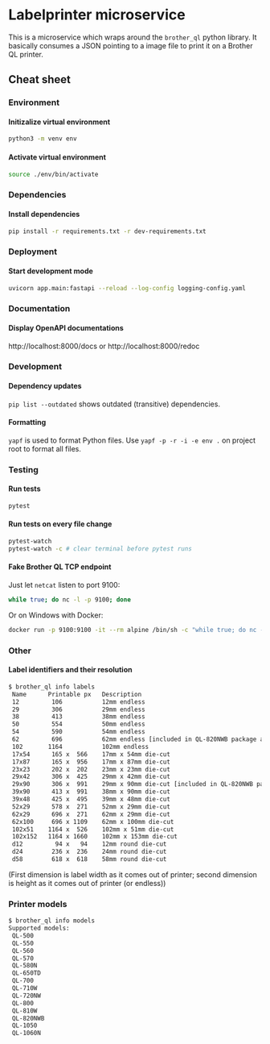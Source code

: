 # Labelprinter microservice

This is a microservice which wraps around the `brother_ql` python library. It basically consumes a JSON pointing to a image file to print it on a Brother QL printer.

## Cheat sheet

### Environment

#### Initizalize virtual environment

```sh
python3 -m venv env
```

#### Activate virtual environment

```sh
source ./env/bin/activate
```

### Dependencies

#### Install dependencies

```sh
pip install -r requirements.txt -r dev-requirements.txt
```

### Deployment

#### Start development mode

```sh
uvicorn app.main:fastapi --reload --log-config logging-config.yaml
```

### Documentation

#### Display OpenAPI documentations

http://localhost:8000/docs or http://localhost:8000/redoc

### Development

#### Dependency updates

`pip list --outdated` shows outdated (transitive) dependencies.

#### Formatting

`yapf` is used to format Python files. Use `yapf -p -r -i -e env .` on project root to format all files.

### Testing

#### Run tests

```sh
pytest
```

#### Run tests on every file change

```sh
pytest-watch
pytest-watch -c # clear terminal before pytest runs
```

#### Fake Brother QL TCP endpoint

Just let `netcat` listen to port 9100:

```sh
while true; do nc -l -p 9100; done
```

Or on Windows with Docker:

```sh
docker run -p 9100:9100 -it --rm alpine /bin/sh -c "while true; do nc -l -p 9100; done"
```

### Other

#### Label identifiers and their resolution

```sh
$ brother_ql info labels
 Name      Printable px   Description
 12         106           12mm endless
 29         306           29mm endless
 38         413           38mm endless
 50         554           50mm endless
 54         590           54mm endless
 62         696           62mm endless [included in QL-820NWB package as sample]
 102       1164           102mm endless
 17x54      165 x  566    17mm x 54mm die-cut
 17x87      165 x  956    17mm x 87mm die-cut
 23x23      202 x  202    23mm x 23mm die-cut
 29x42      306 x  425    29mm x 42mm die-cut
 29x90      306 x  991    29mm x 90mm die-cut [included in QL-820NWB package as sample]
 39x90      413 x  991    38mm x 90mm die-cut
 39x48      425 x  495    39mm x 48mm die-cut
 52x29      578 x  271    52mm x 29mm die-cut
 62x29      696 x  271    62mm x 29mm die-cut
 62x100     696 x 1109    62mm x 100mm die-cut
 102x51    1164 x  526    102mm x 51mm die-cut
 102x152   1164 x 1660    102mm x 153mm die-cut
 d12         94 x   94    12mm round die-cut
 d24        236 x  236    24mm round die-cut
 d58        618 x  618    58mm round die-cut
```

(First dimension is label width as it comes out of printer; second dimension is height as it comes out of printer (or endless))

### Printer models

```sh
$ brother_ql info models
Supported models:
 QL-500
 QL-550
 QL-560
 QL-570
 QL-580N
 QL-650TD
 QL-700
 QL-710W
 QL-720NW
 QL-800
 QL-810W
 QL-820NWB
 QL-1050
 QL-1060N
```
